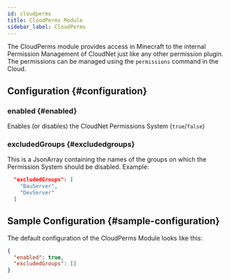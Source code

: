 ```yaml
---
id: cloudperms
title: CloudPerms Module
sidebar_label: CloudPerms
---
```


The CloudPerms module provides access in Minecraft to the internal Permission Management of CloudNet just like any other permission plugin. The permissions can be managed using the `permissions` command in the Cloud.
## Configuration {#configuration}
### enabled {#enabled}
Enables (or disables) the CloudNet Permissions System (`true`/`false`)
### excludedGroups {#excludedgroups}
This is a JsonArray containing the names of the groups on which the Permission System should be disabled.
Example:
```json
  "excludedGroups": [
    "BauServer",
    "DevServer"
  ]
```
## Sample Configuration {#sample-configuration}
The default configuration of the CloudPerms Module looks like this:
```json
{
  "enabled": true,
  "excludedGroups": []
}
```